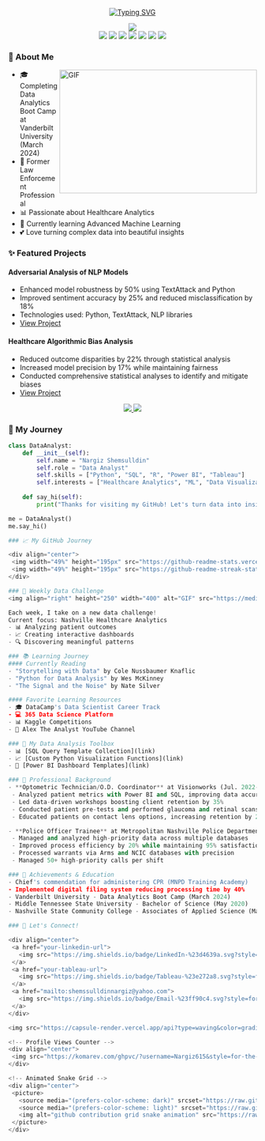 <div align="center">

[![Typing SVG](https://readme-typing-svg.demolab.com?font=Montserrat&weight=600&size=40&pause=1000&color=FF69B4&center=true&vCenter=true&random=false&width=600&height=100&lines=Hi%2C+I'm+Nargiz!+%F0%9F%8C%B8;Data+Analyst+%F0%9F%93%8A;Healthcare+Enthusiast+%F0%9F%92%97;Problem+Solver+%E2%9C%A8)](https://git.io/typing-svg)

<img src="https://capsule-render.vercel.app/api?type=waving&color=gradient&customColorList=6,12,19,20,27&height=200&section=header&text=Welcome%20to%20my%20Profile!&fontSize=60&fontColor=fff&animation=fadeIn&fontAlignY=30&desc=Former%20Law%20Enforcement%20Professional%20turned%20Data%20Enthusiast&descAlignY=50&descAlign=57"/>

</div>

<div align="center">
  <img src="https://img.shields.io/badge/Python-%23c6538c.svg?style=for-the-badge&logo=python&logoColor=white"/>
  <img src="https://img.shields.io/badge/SQL-%23d4639a.svg?style=for-the-badge&logo=postgresql&logoColor=white"/>
  <img src="https://img.shields.io/badge/R-%23e272a8.svg?style=for-the-badge&logo=r&logoColor=white"/>
  <img src="https://img.shields.io/badge/Power_BI-%23f081b6.svg?style=for-the-badge&logo=powerbi&logoColor=white"/>
  <img src="https://img.shields.io/badge/Tableau-%23ff90c4.svg?style=for-the-badge&logo=tableau&logoColor=white"/>
  <img src="https://img.shields.io/badge/Excel-%23ff90c4.svg?style=for-the-badge&logo=microsoft-excel&logoColor=white"/>
  <img src="https://img.shields.io/badge/Looker-%23ff90c4.svg?style=for-the-badge&logo=looker&logoColor=white"/>
</div>

### 🌸 About Me 
<img align="right" height="250" width="400" alt="GIF" src="https://media.giphy.com/media/L1R1tvI9svkIWwpVYr/giphy.gif"/>

- 🎓 Completing Data Analytics Boot Camp at Vanderbilt University (March 2024)
- 💼 Former Law Enforcement Professional
- 📊 Passionate about Healthcare Analytics
- 🌱 Currently learning Advanced Machine Learning
- 💕 Love turning complex data into beautiful insights

### ✨ Featured Projects

#### Adversarial Analysis of NLP Models
- Enhanced model robustness by 50% using TextAttack and Python
- Improved sentiment accuracy by 25% and reduced misclassification by 18%
- Technologies used: Python, TextAttack, NLP libraries
- [View Project](your-project-link)

#### Healthcare Algorithmic Bias Analysis
- Reduced outcome disparities by 22% through statistical analysis
- Increased model precision by 17% while maintaining fairness
- Conducted comprehensive statistical analyses to identify and mitigate biases
- [View Project](your-project-link)

<div align="center">
<a href="https://github.com/Nargiz615?tab=repositories">
  <img src="https://github-readme-stats.vercel.app/api/pin/?username=Nargiz615&repo=YourRepoName&theme=material-palenight" />
</a>
<a href="https://github.com/Nargiz615?tab=repositories">
  <img src="https://github-readme-stats.vercel.app/api/pin/?username=Nargiz615&repo=YourRepoName2&theme=material-palenight" />
</a>
</div>

### 🌺 My Journey

```python
class DataAnalyst:
    def __init__(self):
        self.name = "Nargiz Shemsulldin"
        self.role = "Data Analyst"
        self.skills = ["Python", "SQL", "R", "Power BI", "Tableau"]
        self.interests = ["Healthcare Analytics", "ML", "Data Visualization"]
        
    def say_hi(self):
        print("Thanks for visiting my GitHub! Let's turn data into insights together! ✨")

me = DataAnalyst()
me.say_hi()

### 📈 My GitHub Journey

<div align="center">
 <img width="49%" height="195px" src="https://github-readme-stats.vercel.app/api?username=Nargiz615&show_icons=true&theme=material-palenight" alt="Nargiz's github stats" /> 
 <img width="49%" height="195px" src="https://github-readme-streak-stats.herokuapp.com/?user=Nargiz615&theme=material-palenight" alt="Nargiz's github stats" />
</div>

### 🎀 Weekly Data Challenge
<img align="right" height="250" width="400" alt="GIF" src="https://media.giphy.com/media/3oKIPEqDGUULpEU0aQ/giphy.gif"/>

Each week, I take on a new data challenge! 
Current focus: Nashville Healthcare Analytics
- 📊 Analyzing patient outcomes
- 📈 Creating interactive dashboards
- 🔍 Discovering meaningful patterns

### 📚 Learning Journey
#### Currently Reading
- "Storytelling with Data" by Cole Nussbaumer Knaflic
- "Python for Data Analysis" by Wes McKinney
- "The Signal and the Noise" by Nate Silver

#### Favorite Learning Resources
- 🎓 DataCamp's Data Scientist Career Track
- 💻 365 Data Science Platform
- 📊 Kaggle Competitions
- 🎥 Alex The Analyst YouTube Channel

### 🧰 My Data Analysis Toolbox
- 📊 [SQL Query Template Collection](link)
- 📈 [Custom Python Visualization Functions](link)
- 📱 [Power BI Dashboard Templates](link)

### 💼 Professional Background
- **Optometric Technician/O.D. Coordinator** at Visionworks (Jul. 2022- Present)
 - Analyzed patient metrics with Power BI and SQL, improving data accuracy by 20%
 - Led data-driven workshops boosting client retention by 35%
 - Conducted patient pre-tests and performed glaucoma and retinal scans for 500+ patients monthly
 - Educated patients on contact lens options, increasing retention by 22%

- **Police Officer Trainee** at Metropolitan Nashville Police Department (Jun. 2020- Jul. 2022)
 - Managed and analyzed high-priority data across multiple databases
 - Improved process efficiency by 20% while maintaining 95% satisfaction rate
 - Processed warrants via Arms and NCIC databases with precision
 - Managed 50+ high-priority calls per shift

### 🌟 Achievements & Education
- Chief's commendation for administering CPR (MNPD Training Academy)
- Implemented digital filing system reducing processing time by 40%
- Vanderbilt University - Data Analytics Boot Camp (March 2024)
- Middle Tennessee State University - Bachelor of Science (May 2020)
- Nashville State Community College - Associates of Applied Science (May 2018)

### 💝 Let's Connect!

<div align="center">
 <a href="your-linkedin-url">
   <img src="https://img.shields.io/badge/LinkedIn-%23d4639a.svg?style=for-the-badge&logo=linkedin&logoColor=white"/>
 </a>
 <a href="your-tableau-url">
   <img src="https://img.shields.io/badge/Tableau-%23e272a8.svg?style=for-the-badge&logo=tableau&logoColor=white"/>
 </a>
 <a href="mailto:shemssulldinnargiz@yahoo.com">
   <img src="https://img.shields.io/badge/Email-%23ff90c4.svg?style=for-the-badge&logo=gmail&logoColor=white"/>
 </a>
</div>

<img src="https://capsule-render.vercel.app/api?type=waving&color=gradient&customColorList=6,12,19,20,27&height=100&section=footer"/>

<!-- Profile Views Counter -->
<div align="center">
 <img src="https://komarev.com/ghpvc/?username=Nargiz615&style=for-the-badge&color=ff69b4"/>
</div>

<!-- Animated Snake Grid -->
<div align="center">
 <picture>
   <source media="(prefers-color-scheme: dark)" srcset="https://raw.githubusercontent.com/Nargiz615/Nargiz615/output/github-contribution-grid-snake-dark.svg">
   <source media="(prefers-color-scheme: light)" srcset="https://raw.githubusercontent.com/Nargiz615/Nargiz615/output/github-contribution-grid-snake.svg">
   <img alt="github contribution grid snake animation" src="https://raw.githubusercontent.com/Nargiz615/Nargiz615/output/github-contribution-grid-snake.svg">
 </picture>
</div>
